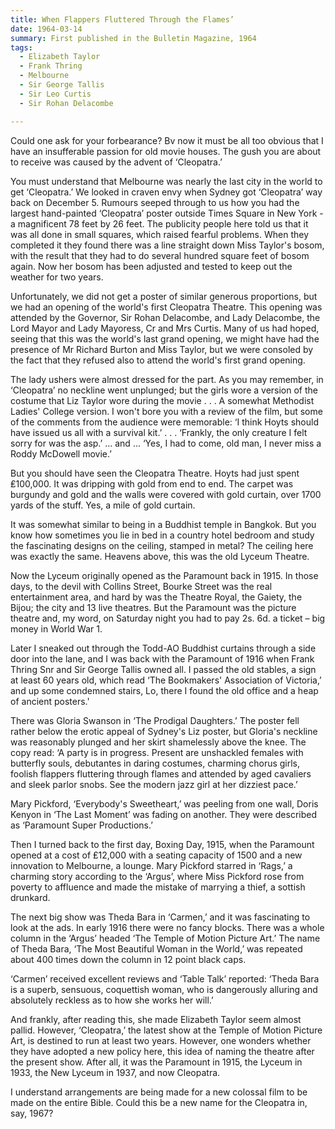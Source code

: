 ```yaml
---
title: When Flappers Fluttered Through the Flames’ 
date: 1964-03-14
summary: First published in the Bulletin Magazine, 1964
tags:
  - Elizabeth Taylor
  - Frank Thring
  - Melbourne
  - Sir George Tallis
  - Sir Leo Curtis
  - Sir Rohan Delacombe

---
```


Could one ask for your forbearance?  Bv now it must be all too obvious that I have an insufferable passion for old movie houses.  The gush you are about to receive was caused by the advent of ‘Cleopatra.’

You must understand that Melbourne was nearly the last city in the world to get ‘Cleopatra.’  We looked in craven envy when Sydney got ‘Cleopatra’ way back on December 5. Rumours seeped through to us how you had the largest hand-painted ‘Cleopatra’ poster outside Times Square in New York - a magnificent 78 feet by 26 feet.  The publicity people here told us that it was all done in small squares, which raised fearful problems.  When they completed it they found there was a line straight down Miss Taylor's bosom, with the result that they had to do several hundred square feet of bosom again.  Now her bosom has been adjusted and tested to keep out the weather for two years.

Unfortunately, we did not get a poster of similar generous proportions, but we had an opening of the world's first Cleopatra Theatre.  This opening was attended by the Governor, Sir Rohan Delacombe, and Lady Delacombe, the Lord Mayor and Lady Mayoress, Cr and Mrs Curtis.  Many of us had hoped, seeing that this was the world's last grand opening, we might have had the presence of Mr Richard Burton and Miss Taylor, but we were consoled by the fact that they refused also to attend the world's first grand opening.

The lady ushers were almost dressed for the part.  As you may remember, in ‘Cleopatra’ no neckline went unplunged; but the girls wore a version of the costume that Liz Taylor wore during the movie . . . A somewhat Methodist Ladies' College version.  I won't bore you with a review of the film, but some of the comments from the audience were memorable: ‘I think Hoyts should have issued us all with a survival kit.’ . . . ‘Frankly, the only creature I felt sorry for was the asp.’ … and ... ‘Yes, I had to come, old man, I never miss a Roddy McDowell movie.’

But you should have seen the Cleopatra Theatre.  Hoyts had just spent ₤100,000.  It was dripping with gold from end to end.  The carpet was burgundy and gold and the walls were covered with gold curtain, over 1700 yards of the stuff.  Yes, a mile of gold curtain.

It was somewhat similar to being in a Buddhist temple in Bangkok.  But you know how sometimes you lie in bed in a country hotel bedroom and study the fascinating designs on the ceiling, stamped in metal?  The ceiling here was exactly the same.  Heavens above, this was the old Lyceum Theatre.

Now the Lyceum originally opened as the Paramount back in 1915.  In those days, to the devil with Collins Street, Bourke Street was the real entertainment area, and hard by was the Theatre Royal, the Gaiety, the Bijou; the city and 13 live theatres.  But the Paramount was the picture theatre and, my word, on Saturday night you had to pay 2s. 6d. a ticket – big money in World War 1.

Later I sneaked out through the Todd-AO Buddhist curtains through a side door into the lane, and I was back with the Paramount of 1916 when Frank Thring Snr and Sir George Tallis owned all.  I passed the old stables, a sign at least 60 years old, which read ‘The Bookmakers' Association of Victoria,’ and up some condemned stairs, Lo, there I found the old office and a heap of ancient posters.'

There was Gloria Swanson in ‘The Prodigal Daughters.’ The poster fell rather below the erotic appeal of Sydney's Liz poster, but Gloria's neckline was reasonably plunged and her skirt shamelessly above the knee.  The copy read: ‘A party is in progress.  Present are unshackled females with butterfly souls, debutantes in daring costumes, charming chorus girls, foolish flappers fluttering through flames and attended by aged cavaliers and sleek parlor snobs.  See the modern jazz girl at her dizziest pace.’

Mary Pickford, ‘Everybody's Sweetheart,’ was peeling from one wall, Doris Kenyon in ‘The Last Moment’ was fading on another.  They were described as ‘Paramount Super Productions.’

Then I turned back to the first day, Boxing Day, 1915, when the Paramount opened at a cost of ₤12,000 with a seating capacity of 1500 and a new innovation to Melbourne, a lounge.  Mary Pickford starred in ‘Rags,’ a charming story according to the ‘Argus’, where Miss Pickford rose from poverty to affluence and made the mistake of marrying a thief, a sottish drunkard.

The next big show was Theda Bara in ‘Carmen,’ and it was fascinating to look at the ads.  In early 1916 there were no fancy blocks.  There was a whole column in the ‘Argus’ headed ‘The Temple of Motion Picture Art.’  The name of Theda Bara, ‘The Most Beautiful Woman in the World,’ was repeated about 400 times down the column in 12 point black caps.

‘Carmen’ received excellent reviews and ‘Table Talk’ reported: ‘Theda Bara is a superb, sensuous, coquettish woman, who is dangerously alluring and absolutely reckless as to how she works her will.’

And frankly, after reading this, she made Elizabeth Taylor seem almost pallid.  However, ‘Cleopatra,’ the latest show at the Temple of Motion Picture Art, is destined to run at least two years.  However, one wonders whether they have adopted a new policy here, this idea of naming the theatre after the present show.  After all, it was the Paramount in 1915, the Lyceum in 1933, the New Lyceum in 1937, and now Cleopatra.

I understand arrangements are being made for a new colossal film to be made on the entire Bible.  Could this be a new name for the Cleopatra in, say, 1967?
